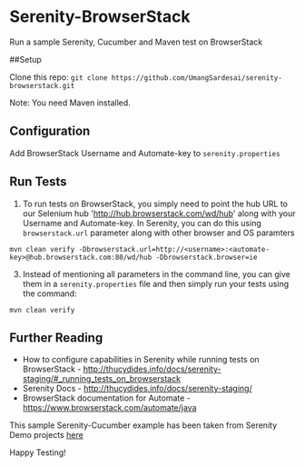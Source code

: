 # Serenity-BrowserStack
Run a sample Serenity, Cucumber and Maven test on BrowserStack

##Setup

Clone this repo: `git clone https://github.com/UmangSardesai/serenity-browserstack.git`

Note: You need Maven installed.

## Configuration
Add BrowserStack Username and Automate-key to `serenity.properties`

## Run Tests
1. To run tests on BrowserStack, you simply need to point the hub URL to our Selenium hub 'http://hub.browserstack.com/wd/hub' along with your Username and Automate-key. In Serenity, you can do this using `browserstack.url` parameter along with other browser and OS paramters
  
  `mvn clean verify -Dbrowserstack.url=http://<username>:<automate-key>@hub.browserstack.com:80/wd/hub -Dbrowserstack.browser=ie`

3. Instead of mentioning all parameters in the command line, you can give them in a `serenity.properties` file and then simply run your tests using the command:

  `mvn clean verify`
  
## Further Reading
- How to configure capabilities in Serenity while running tests on BrowserStack - http://thucydides.info/docs/serenity-staging/#_running_tests_on_browserstack
- Serenity Docs - http://thucydides.info/docs/serenity-staging/
- BrowserStack documentation for Automate - https://www.browserstack.com/automate/java

This sample Serenity-Cucumber example has been taken from Serenity Demo projects [here](https://github.com/serenity-bdd/serenity-demos/tree/master/cucumber-webtests)  

Happy Testing!  
